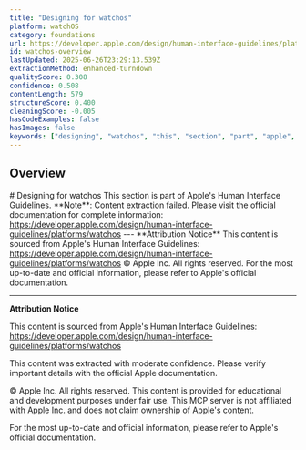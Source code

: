 ```yaml
---
title: "Designing for watchos"
platform: watchOS
category: foundations
url: https://developer.apple.com/design/human-interface-guidelines/platforms/watchos
id: watchos-overview
lastUpdated: 2025-06-26T23:29:13.539Z
extractionMethod: enhanced-turndown
qualityScore: 0.308
confidence: 0.508
contentLength: 579
structureScore: 0.400
cleaningScore: -0.005
hasCodeExamples: false
hasImages: false
keywords: ["designing", "watchos", "this", "section", "part", "apple", "human", "interface", "guidelines", "note"]
---
```

## Overview

\# Designing for watchos This section is part of Apple's Human Interface Guidelines. \*\*Note\*\*: Content extraction failed. Please visit the official documentation for complete information: https://developer.apple.com/design/human-interface-guidelines/platforms/watchos --- \*\*Attribution Notice\*\* This content is sourced from Apple's Human Interface Guidelines: https://developer.apple.com/design/human-interface-guidelines/platforms/watchos © Apple Inc. All rights reserved. For the most up-to-date and official information, please refer to Apple's official documentation.

---

**Attribution Notice**

This content is sourced from Apple's Human Interface Guidelines: https://developer.apple.com/design/human-interface-guidelines/platforms/watchos

This content was extracted with moderate confidence. Please verify important details with the official Apple documentation.

© Apple Inc. All rights reserved. This content is provided for educational and development purposes under fair use. This MCP server is not affiliated with Apple Inc. and does not claim ownership of Apple's content.

For the most up-to-date and official information, please refer to Apple's official documentation.
